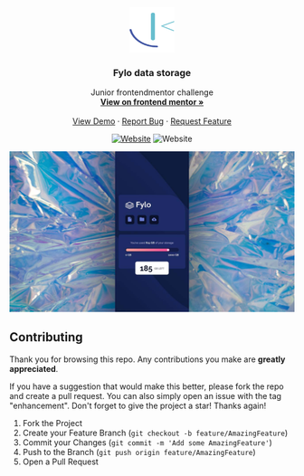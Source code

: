 <div id="top"></div>

<!-- PROJECT LOGO -->
<br />
<div align="center">
  <a href="https://www.frontendmentor.io/profile/Yazdun">
    <img src="./assets/fem.svg" alt="Logo" width="80" height="80">
  </a>

<h3 align="center">Fylo data storage</h3>

  <p align="center">
    Junior frontendmentor challenge
    <br />
    <a href="#"><strong>View on frontend mentor »</strong></a>
    <br />
    <br />
    <a href="https://yazdun-fylo.netlify.app/">View Demo</a>
    ·
    <a href="https://github.com/Yazdun/frontend_mentor/issues">Report Bug</a>
    ·
    <a href="https://github.com/Yazdun/frontend_mentor/issues">Request Feature</a>
  </p>

[![Website](https://img.shields.io/website?down_color=critical&down_message=down&label=netlify&logo=netlify&style=for-the-badge&up_color=brightengreen&up_message=active&url=https%3A%2F%2Fyazdun-fylo.netlify.app/%2F)](https://yazdun-fylo.netlify.app/)
![Website](https://img.shields.io/website?down_color=blueviolet&down_message=junior&label=difficulty&logo=frontendmentor&style=for-the-badge&up_color=blueviolet&up_message=junior&url=https%3A%2F%2Fwww.frontendmentor.io%2F)

</div>

![Preview of the solution](./assets/screenshot.jpg)

## Contributing

Thank you for browsing this repo. Any contributions you make are **greatly appreciated**.

If you have a suggestion that would make this better, please fork the repo and create a pull request. You can also simply open an issue with the tag "enhancement".
Don't forget to give the project a star! Thanks again!

1. Fork the Project
2. Create your Feature Branch (`git checkout -b feature/AmazingFeature`)
3. Commit your Changes (`git commit -m 'Add some AmazingFeature'`)
4. Push to the Branch (`git push origin feature/AmazingFeature`)
5. Open a Pull Request
